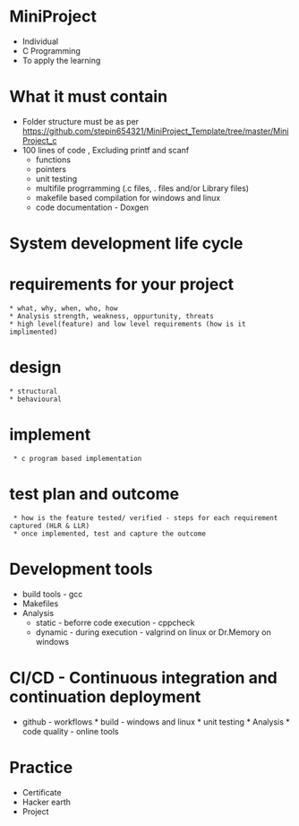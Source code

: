 # MiniProject
* Individual
* C Programming
* To apply the learning

# What it must contain
* Folder structure must be as per https://github.com/stepin654321/MiniProject_Template/tree/master/MiniProject_c
* 100 lines of code , Excluding printf and scanf
  * functions
  * pointers
  * unit testing
  * multifile progrramming (.c files, . files and/or Library files)
  * makefile based compilation for windows and linux
  * code documentation - Doxgen
# System development life cycle
  # requirements for your project
    * what, why, when, who, how
    * Analysis strength, weakness, oppurtunity, threats
    * high level(feature) and low level requirements (how is it implimented)
  # design
    * structural
    * behavioural
  # implement
     * c program based implementation
  # test plan and outcome
     * how is the feature tested/ verified - steps for each requirement captured (HLR & LLR)
     * once implemented, test and capture the outcome
# Development tools
  * build tools - gcc
  * Makefiles
  * Analysis
    * static - beforre code execution - cppcheck
    * dynamic - during execution - valgrind on linux or Dr.Memory on windows
# CI/CD - Continuous integration and continuation deployment
   * github - workflows
    * build - windows and linux
    * unit testing
    * Analysis
    * code quality - online tools
# Practice
* Certificate
* Hacker earth
* Project
